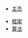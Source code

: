 <!-- _navbar.md -->

* [主页](/)
<!-- * Java 基础
  * [基础](/doc/java/base.md)
  * [JVM](/doc/java/jvm.md) -->
  <!-- * [Netty](/doc/java/netty.md) -->
* [框架](/spring/)
* [算法](/algorithm/)

